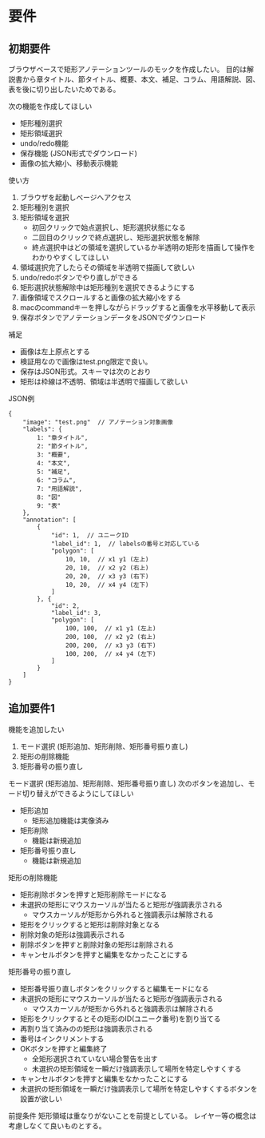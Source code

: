 要件
===

## 初期要件
ブラウザベースで矩形アノテーションツールのモックを作成したい。
目的は解説書から章タイトル、節タイトル、概要、本文、補足、コラム、用語解説、図、表を後に切り出したいためである。

次の機能を作成してほしい
- 矩形種別選択
- 矩形領域選択
- undo/redo機能
- 保存機能 (JSON形式でダウンロード)
- 画像の拡大縮小、移動表示機能

使い方
1. ブラウザを起動しベージへアクセス
2. 矩形種別を選択
3. 矩形領域を選択
    - 初回クリックで始点選択し、矩形選択状態になる
    - 二回目のクリックで終点選択し、矩形選択状態を解除
    - 終点選択中はどの領域を選択しているか半透明の矩形を描画して操作をわかりやすくしてほしい
4. 領域選択完了したらその領域を半透明で描画して欲しい
5. undo/redoボタンでやり直しができる
6. 矩形選択状態解除中は矩形種別を選択できるようにする
7. 画像領域でスクロールすると画像の拡大縮小をする
8. macのcommandキーを押しながらドラッグすると画像を水平移動して表示
9. 保存ボタンでアノテーションデータをJSONでダウンロード

補足
- 画像は左上原点とする
- 検証用なので画像はtest.png限定で良い。
- 保存はJSON形式。スキーマは次のとおり
- 矩形は枠線は不透明、領域は半透明で描画して欲しい


JSON例
```
{
    "image": "test.png"  // アノテーション対象画像
    "labels": {
        1: "章タイトル",
        2: "節タイトル",
        3: "概要",
        4: "本文",
        5: "補足",
        6: "コラム",
        7: "用語解説",
        8: "図"
        9: "表"
    },
    "annotation": [
        {
            "id": 1,  // ユニークID
            "label_id": 1,  // labelsの番号と対応している
            "polygon": [
                10, 10,  // x1 y1 (左上)
                20, 10,  // x2 y2 (右上)
                20, 20,  // x3 y3 (右下)
                10, 20,  // x4 y4 (左下)
            ]
        }, {
            "id": 2,
            "label_id": 3,
            "polygon": [
                100, 100,  // x1 y1 (左上)
                200, 100,  // x2 y2 (右上)
                200, 200,  // x3 y3 (右下)
                100, 200,  // x4 y4 (左下)
            ]
        }
    ]
}
```

## 追加要件1

機能を追加したい
1. モード選択 (矩形追加、矩形削除、矩形番号振り直し)
2. 矩形の削除機能
3. 矩形番号の振り直し

モード選択 (矩形追加、矩形削除、矩形番号振り直し)
次のボタンを追加し、モード切り替えができるようにしてほしい
- 矩形追加
  - 矩形追加機能は実像済み
- 矩形削除
  - 機能は新規追加
- 矩形番号振り直し
  - 機能は新規追加

矩形の削除機能
- 矩形削除ボタンを押すと矩形削除モードになる
- 未選択の矩形にマウスカーソルが当たると矩形が強調表示される
  - マウスカーソルが矩形から外れると強調表示は解除される
- 矩形をクリックすると矩形は削除対象となる
- 削除対象の矩形は強調表示される
- 削除ボタンを押すと削除対象の矩形は削除される
- キャンセルボタンを押すと編集をなかったことにする

矩形番号の振り直し
- 矩形番号振り直しボタンをクリックすると編集モードになる
- 未選択の矩形にマウスカーソルが当たると矩形が強調表示される
  - マウスカーソルが矩形から外れると強調表示は解除される
- 矩形をクリックするとその矩形のID(ユニーク番号)を割り当てる
- 再割り当て済みのの矩形は強調表示される
- 番号はインクリメントする
- OKボタンを押すと編集終了
  - 全矩形選択されていない場合警告を出す
  - 未選択の矩形領域を一瞬だけ強調表示して場所を特定しやすくする
- キャンセルボタンを押すと編集をなかったことにする
- 未選択の矩形領域を一瞬だけ強調表示して場所を特定しやすくするボタンを設置が欲しい

前提条件
矩形領域は重なりがないことを前提としている。
レイヤー等の概念は考慮しなくて良いものとする。
